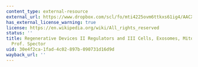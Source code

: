 ```yaml
---
content_type: external-resource
external_url: https://www.dropbox.com/scl/fo/mti4225ovm6ttkxs61ig4/AACXGYL_Y3ABMoZRV6SNaPE/Lecture%20Recordings?dl=0&preview=25-3-4_2.782%2C+HST.524+Regen+Dev+II+Regulators++and+III+Cells%2C+Exosomes%2C+Mitochondria%28Spector%29+LWC.MP4&rlkey=lk9sc8zmko2ozm8m59o8qza0y&subfolder_nav_tracking=1
has_external_license_warning: true
license: https://en.wikipedia.org/wiki/All_rights_reserved
status: ''
title: Regenerative Devices II Regulators and III Cells, Exosomes, Mitochondria by
  Prof. Spector
uid: 30e4f2ca-1fad-4c02-897b-090731d16d9d
wayback_url: ''
---
```

